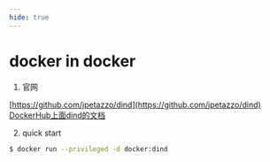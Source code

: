 ```yaml
---
hide: true
---
```


# docker in docker

1. 官网

[https://github.com/jpetazzo/dind](https://github.com/jpetazzo/dind)
[DockerHub上面dind的文档](https://hub.docker.com/_/docker/tags?page=1&name=dind)

2. quick start

``` bash
$ docker run --privileged -d docker:dind
```


